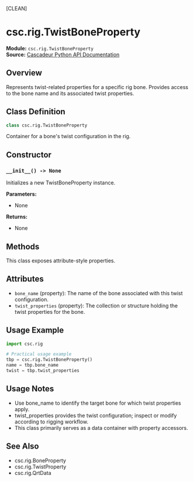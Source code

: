 [CLEAN]
<!-- Cleaned by batch script 2025-08-22 23:38 | Original: a27d10c9 -->

# csc.rig.TwistBoneProperty

**Module:** `csc.rig.TwistBoneProperty`  
**Source:** [Cascadeur Python API Documentation](https://cascadeur.com/python-api/_generate/csc.rig.TwistBoneProperty.html)

## Overview

Represents twist-related properties for a specific rig bone. Provides access to the bone name and its associated twist properties.

## Class Definition

```python
class csc.rig.TwistBoneProperty
```

Container for a bone's twist configuration in the rig.

## Constructor

### `__init__() -> None`

Initializes a new TwistBoneProperty instance.

**Parameters:**
- None

**Returns:**
- None

## Methods

This class exposes attribute-style properties.

## Attributes

- `bone_name` (property): The name of the bone associated with this twist configuration.
- `twist_properties` (property): The collection or structure holding the twist properties for the bone.

## Usage Example

```python
import csc.rig

# Practical usage example
tbp = csc.rig.TwistBoneProperty()
name = tbp.bone_name
twist = tbp.twist_properties
```

## Usage Notes

- Use bone_name to identify the target bone for which twist properties apply.
- twist_properties provides the twist configuration; inspect or modify according to rigging workflow.
- This class primarily serves as a data container with property accessors.

## See Also

- csc.rig.BoneProperty
- csc.rig.TwistProperty
- csc.rig.QrtData
